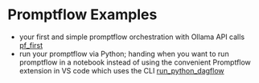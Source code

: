 # Promptflow Examples
* your first and simple promptflow orchestration with Ollama API calls [pf_first](pf_first/README.md)
* run your promptflow via Python; handing when you want to run promptflow in a notebook instead of using the convenient Promptflow extension in VS code which uses the CLI [run_python_dagflow](run_python_dagflow/README.md)